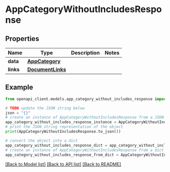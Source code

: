 # AppCategoryWithoutIncludesResponse


## Properties

Name | Type | Description | Notes
------------ | ------------- | ------------- | -------------
**data** | [**AppCategory**](AppCategory.md) |  | 
**links** | [**DocumentLinks**](DocumentLinks.md) |  | 

## Example

```python
from openapi_client.models.app_category_without_includes_response import AppCategoryWithoutIncludesResponse

# TODO update the JSON string below
json = "{}"
# create an instance of AppCategoryWithoutIncludesResponse from a JSON string
app_category_without_includes_response_instance = AppCategoryWithoutIncludesResponse.from_json(json)
# print the JSON string representation of the object
print(AppCategoryWithoutIncludesResponse.to_json())

# convert the object into a dict
app_category_without_includes_response_dict = app_category_without_includes_response_instance.to_dict()
# create an instance of AppCategoryWithoutIncludesResponse from a dict
app_category_without_includes_response_from_dict = AppCategoryWithoutIncludesResponse.from_dict(app_category_without_includes_response_dict)
```
[[Back to Model list]](../README.md#documentation-for-models) [[Back to API list]](../README.md#documentation-for-api-endpoints) [[Back to README]](../README.md)


